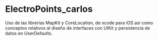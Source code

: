 # ElectroPoints_carlos
Uso de las librerías MapKit y CoreLocation, de xcode para iOS
así como conceptos relativos al diseño de interfaces con UIKit y 
persistencia de datos en UserDefaults.
